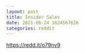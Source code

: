 ```yaml
--- 
layout: post 
title: Insider Sales 
date: 2021-06-24 1624567626 
categories: reddit 
--- 
```

https://redd.it/o79nv9